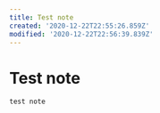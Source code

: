 ```yaml
---
title: Test note
created: '2020-12-22T22:55:26.859Z'
modified: '2020-12-22T22:56:39.839Z'
---
```


# Test note 

`test note`
